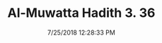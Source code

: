 ---
title        : "Al-Muwatta Hadith 3. 36"
date         : 7/25/2018 12:28:33 PM
draft        : false
type         : "hadith"
layout       : "hadith"
BookCode     : "AMH"
VolumeNumber : "3"
HadithNumber : "36"
categories  :  ["Prayer - Recitation in the Subh Prayer"]
---